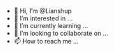 - 👋 Hi, I’m @Lianshup
- 👀 I’m interested in ...
- 🌱 I’m currently learning ...
- 💞️ I’m looking to collaborate on ...
- 📫 How to reach me ...

<!---
Lianshup/Lianshup is a ✨ special ✨ repository because its `README.md` (this file) appears on your GitHub profile.
You can click the Preview link to take a look at your changes.
--->
